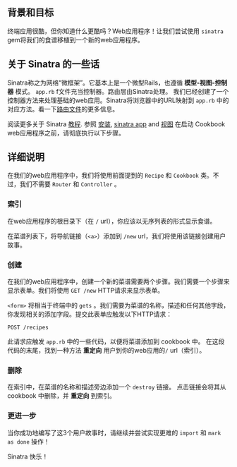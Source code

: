 ## 背景和目标

终端应用很酷，但你知道什么更酷吗？Web应用程序！让我们尝试使用 `sinatra` gem将我们的食谱移植到一个新的web应用程序。

## 关于 Sinatra 的一些话

Sinatra称之为网络“微框架”。它基本上是一个微型Rails，也遵循 **模型-视图-控制器** 模式。
 `app.rb` f文件充当控制器。路由层由Sinatra处理。
我们已经创建了一个控制器方法来处理基础的web应用。Sinatra将浏览器中的URL映射到 `app.rb` 中的对应方法。看一下[路由文件](http://www.sinatrarb.com/intro.html#Routes)的更多信息。

阅读更多关于 Sinatra [教程](https://github.com/lewagon/sinatra-101). 参照 [安装](https://github.com/lewagon/sinatra-101#setup), [sinatra app](https://github.com/lewagon/sinatra-101#sinatra-app) and [视图](https://github.com/lewagon/sinatra-101#views) 在启动 Cookbook web应用程序之前，请彻底执行以下步骤。

## 详细说明

在我们的web应用程序中，我们将使用前面提到的 `Recipe` 和 `Cookbook` 类。不过，我们不需要 `Router` 和 `Controller` 。

### 索引

在web应用程序的根目录下（在 `/` url），你应该以无序列表的形式显示食谱。

在菜谱列表下，将导航链接（`<a>`）添加到 `/new` url，我们将使用该链接创建用户故事。

### 创建

在我们的web应用程序中，创建一个新的菜谱需要两个步骤。我们需要一个步骤来显示表单。我们将使用 `GET /new` HTTP请求来显示表单。

`<form>` 将相当于终端中的 `gets` 。我们需要为菜谱的名称，描述和任何其他字段，你发现相关的添加字段。提交此表单应触发以下HTTP请求：

```
POST /recipes
```

此请求应触发 `app.rb` 中的一些代码，以便将菜谱添加到 cookbook 中。
在这段代码的末尾，找到一种方法 **重定向** 用户到你的web应用的`/` url（索引）。

### 删除

在索引中，在菜谱的名称和描述旁边添加一个 `destroy` 链接。
点击链接会将其从 cookbook 中删除，并 **重定向** 到索引。

### 更进一步

当你成功地编写了这3个用户故事时，请继续并尝试实现更难的 `import` 和 `mark as done` 操作！

Sinatra 快乐！
